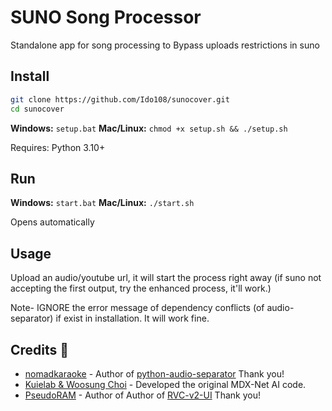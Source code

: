 # SUNO Song Processor

Standalone app for song processing to Bypass uploads restrictions in suno

## Install

```bash
git clone https://github.com/Ido108/sunocover.git
cd sunocover
```

**Windows:** `setup.bat`
**Mac/Linux:** `chmod +x setup.sh && ./setup.sh`

Requires: Python 3.10+

## Run

**Windows:** `start.bat`
**Mac/Linux:** `./start.sh`

Opens automatically

## Usage

Upload an audio/youtube url, it will start the process right away (if suno not accepting the first output, try the enhanced process, it'll work.)

Note- IGNORE the error message of dependency conflicts (of audio-separator) if exist in installation. It will work fine.

## Credits 🙏

- [nomadkaraoke](https://github.com/nomadkaraoke) - Author of [python-audio-separator](https://github.com/nomadkaraoke/python-audio-separator/) Thank you!
- [Kuielab & Woosung Choi](https://github.com/kuielab) - Developed the original MDX-Net AI code.
- [PseudoRAM](https://github.com/nomadkaraoke) - Author of Author of [RVC-v2-UI](https://github.com/PseudoRAM/RVC-v2-UI/) Thank you!
